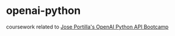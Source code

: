 # openai-python

coursework related to [Jose Portilla's OpenAI Python API Bootcamp](https://www.udemy.com/course/openai-python-api-bootcamp-learn-to-use-ai-gpt3-and-more)
